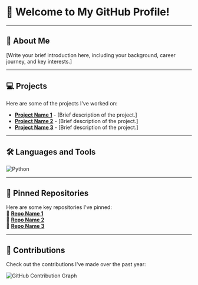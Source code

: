 # 👋 Welcome to My GitHub Profile!

---

## 📄 About Me
[Write your brief introduction here, including your background, career journey, and key interests.]

---

## 💻 Projects
Here are some of the projects I've worked on:  
- [**Project Name 1**](https://github.com/your-username/repo-name) - [Brief description of the project.]  
- [**Project Name 2**](https://github.com/your-username/repo-name) - [Brief description of the project.]  
- [**Project Name 3**](https://github.com/your-username/repo-name) - [Brief description of the project.]  

---

## 🛠️ Languages and Tools
![Python](https://img.shields.io/badge/-Python-3776AB?style=flat-square&logo=python&logoColor=white)

---

## 📌 Pinned Repositories
Here are some key repositories I've pinned:  
🔗 [**Repo Name 1**](https://github.com/your-username/repo-name)  
🔗 [**Repo Name 2**](https://github.com/your-username/repo-name)  
🔗 [**Repo Name 3**](https://github.com/your-username/repo-name)  

---

## 🌱 Contributions
Check out the contributions I've made over the past year:  

![GitHub Contribution Graph](https://github-readme-streak-stats.herokuapp.com?user=YH-edenbro&theme=highcontrast&hide_border=true)
